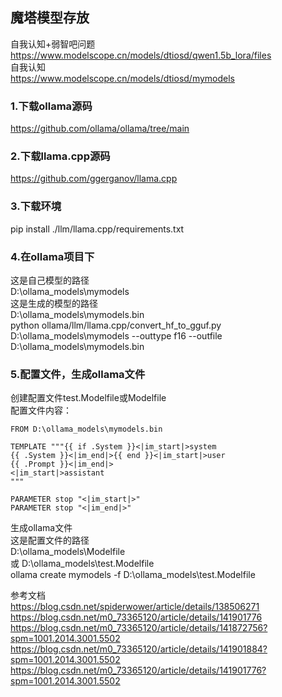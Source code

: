 ## 魔塔模型存放  
自我认知+弱智吧问题  
https://www.modelscope.cn/models/dtiosd/qwen1.5b_lora/files  
自我认知  
https://www.modelscope.cn/models/dtiosd/mymodels  
### 1.下载ollama源码  
https://github.com/ollama/ollama/tree/main

### 2.下载llama.cpp源码  
https://github.com/ggerganov/llama.cpp

### 3.下载环境  
pip install ./llm/llama.cpp/requirements.txt

### 4.在ollama项目下  
这是自己模型的路径  
D:\ollama_models\mymodels  
这是生成的模型的路径  
D:\ollama_models\mymodels.bin  
python ollama/llm/llama.cpp/convert_hf_to_gguf.py D:\ollama_models\mymodels --outtype f16 --outfile D:\ollama_models\mymodels.bin

### 5.配置文件，生成ollama文件  
创建配置文件test.Modelfile或Modelfile  
配置文件内容：  
```
FROM D:\ollama_models\mymodels.bin  
  
TEMPLATE """{{ if .System }}<|im_start|>system  
{{ .System }}<|im_end|>{{ end }}<|im_start|>user  
{{ .Prompt }}<|im_end|>  
<|im_start|>assistant  
"""  
   
PARAMETER stop "<|im_start|>"  
PARAMETER stop "<|im_end|>"  
```

生成ollama文件  
这是配置文件的路径  
D:\ollama_models\Modelfile    
或
D:\ollama_models\test.Modelfile    
ollama create mymodels -f D:\ollama_models\test.Modelfile  
  
  
  
  
参考文档  
https://blog.csdn.net/spiderwower/article/details/138506271  
https://blog.csdn.net/m0_73365120/article/details/141901776  
https://blog.csdn.net/m0_73365120/article/details/141872756?spm=1001.2014.3001.5502  
https://blog.csdn.net/m0_73365120/article/details/141901884?spm=1001.2014.3001.5502  
https://blog.csdn.net/m0_73365120/article/details/141901776?spm=1001.2014.3001.5502
